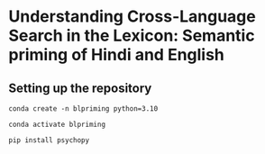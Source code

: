 # Understanding Cross-Language Search in the Lexicon: Semantic priming of Hindi and English  

## Setting up the repository  
`conda create -n blpriming python=3.10`  

`conda activate blpriming`  
  
`pip install psychopy`  
